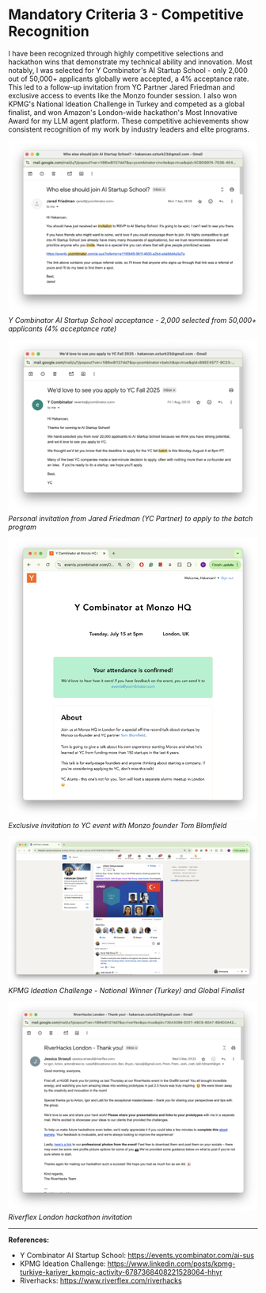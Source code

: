 # Mandatory Criteria 3 - Competitive Recognition

I have been recognized through highly competitive selections and hackathon wins that demonstrate my technical ability and innovation. Most notably, I was selected for Y Combinator's AI Startup School - only 2,000 out of 50,000+ applicants globally were accepted, a 4% acceptance rate. This led to a follow-up invitation from YC Partner Jared Friedman and exclusive access to events like the Monzo founder session. I also won KPMG's National Ideation Challenge in Turkey and competed as a global finalist, and won Amazon's London-wide hackathon's Most Innovative Award for my LLM agent platform. These competitive achievements show consistent recognition of my work by industry leaders and elite programs.

![YC AI Startup School](raw/yc-ai-sus-invite.png)
_Y Combinator AI Startup School acceptance - 2,000 selected from 50,000+ applicants (4% acceptance rate)_

![YC Batch Invitation](raw/yc-batch-invite.png)
_Personal invitation from Jared Friedman (YC Partner) to apply to the batch program_

![YC Monzo Event](raw/yc-monzo-invite.png)
_Exclusive invitation to YC event with Monzo founder Tom Blomfield_

![KPMG National Winner](raw/hackathon-kpmg.png)
_KPMG Ideation Challenge - National Winner (Turkey) and Global Finalist_

![Riverflex Invitation](raw/hackathon-riverhacks.png)
_Riverflex London hackathon invitation_

---

**References:**

- Y Combinator AI Startup School: https://events.ycombinator.com/ai-sus
- KPMG Ideation Challenge: https://www.linkedin.com/posts/kpmg-turkiye-kariyer_kpmgic-activity-6787368408221528064-hhyr
- Riverhacks: https://www.riverflex.com/riverhacks
